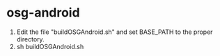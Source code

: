 # osg-android

1) Edit the file "buildOSGAndroid.sh" and set BASE_PATH to the proper directory.
2) sh buildOSGAndroid.sh

